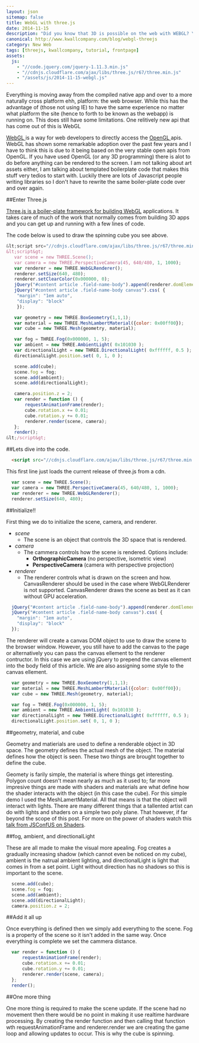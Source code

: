 ```yaml
---
layout: json
sitemap: false
title: WebGL with three.js
date: 2014-11-15
description: "Did you know that 3D is possible on the web with WEBGL? You did? Oh, well, go checkout Three.js then."
canonical: http://www.kwallcompany.com/blog/webgl-threejs
category: New Web
tags: [threejs, kwallcompany, tutorial, frontpage]
assets:
  js:
    - "//code.jquery.com/jquery-1.11.3.min.js"
    - "//cdnjs.cloudflare.com/ajax/libs/three.js/r67/three.min.js"
    - "/assets/js/2014-11-15-webgl.js"
---
```

Everything is moving away from the compiled native app and over to a more naturally cross platform ehh, platform: the web browser. While this has the advantage of (those not using IE) to have the same experience no matter what platform the site (hence to forth to be known as the webapp) is running on. This does still have some limitations. One relitively new api that has come out of this is WebGL

<div id="screen-wrapper"></div>

<a href="http://www.khronos.org/webgl/wiki/Main_Page" target="_blank">WebGL </a>is a way for web developers to directly access the <a href="http://www.opengl.org/" target="_blank">OpenGL </a>apis. WebGL has shown some remarkable adoption over the past few years and I have to think this is due to it being based on the very stable open apis from OpenGL. If you have used OpenGL (or any 3D programming) there is alot to do before anything can be rendered to the screen. I am not talking about art assets either, I am talking about templated boilerplate code that makes this stuff very tedios to start with. Luckily there are lots of Javascript people writing libraries so I don't have to rewrite the same boiler-plate code over and over again.

##Enter Three.js

<a href="http://threejs.org/" target="_blank">Three.js is a boiler-plate framework for building WebGL</a> applications. It takes care of much of the work that normally comes from building 3D apps and you can get up and running with a few lines of code.

The code below is used to draw the spinning cube you see above.

```js
&lt;script src="//cdnjs.cloudflare.com/ajax/libs/three.js/r67/three.min.js"&gt;&lt;/script&gt;
&lt;script&gt;
   var scene = new THREE.Scene();
   var camera = new THREE.PerspectiveCamera(45, 640/480, 1, 1000);
   var renderer = new THREE.WebGLRenderer();
   renderer.setSize(640, 480);
   renderer.setClearColor(0x000000, 0);
   jQuery("#content article .field-name-body").append(renderer.domElement);
   jQuery("#content article .field-name-body canvas").css( {
    "margin": "1em auto",
    "display": "block"
    });

   var geometry = new THREE.BoxGeometry(1,1,1);
   var material = new THREE.MeshLambertMaterial({color: 0x00ff00});
   var cube = new THREE.Mesh(geometry, material);

   var fog = THREE.Fog(0x000000, 1, 5);
   var ambient = new THREE.AmbientLight( 0x101030 );
   var directionalLight = new THREE.DirectionalLight( 0xffffff, 0.5 );
   directionalLight.position.set( 0, 1, 0 );

   scene.add(cube);
   scene.fog = fog;
   scene.add(ambient);
   scene.add(directionalLight);

   camera.position.z = 2;
   var render = function () {
       requestAnimationFrame(render);
       cube.rotation.x += 0.01;
       cube.rotation.y += 0.01;
       renderer.render(scene, camera);
   };
   render();
&lt;/script&gt;
```

##Lets dive into the code.

```html
  <script src="//cdnjs.cloudflare.com/ajax/libs/three.js/r67/three.min.js"></script>
```

This first line just loads the current release of three.js from a cdn.

```js
  var scene = new THREE.Scene();
  var camera = new THREE.PerspectiveCamera(45, 640/480, 1, 1000);
  var renderer = new THREE.WebGLRenderer();
  renderer.setSize(640, 480);
```

##Initialize!!

First thing we do to initialize the scene, camera, and renderer.

- *scene*
  - The scene is an object that controls the 3D space that is rendered.
- *camera*
  - The cammera controls how the scene is rendered. Options include:
    - **OrthographicCamera** (no perspective, isometric view)
    - **PerspectiveCamera** (camera with perspective projection)
- *renderer*
  - The renderer controls what is drawn on the screen and how. CanvasRenderer should be used in the case where WebGLRenderer is not supported. CanvasRenderer draws the scene as best as it can without GPU acceleration.

```js
  jQuery("#content article .field-name-body").append(renderer.domElement);
  jQuery("#content article .field-name-body canvas").css( {
    "margin": "1em auto",
    "display": "block"
  });
```

The renderer will create a canvas DOM object to use to draw the scene to the browser window. However, you still have to add the canvas to the page or alternatively you can pass the canvas ellement to the renderer contructor. In this case we are using jQuery to prepend the canvas ellement into the body field of this article. We are also assigning some style to the canvas ellement.

```js
  var geometry = new THREE.BoxGeometry(1,1,1);
  var material = new THREE.MeshLambertMaterial({color: 0x00ff00});
  var cube = new THREE.Mesh(geometry, material);

  var fog = THREE.Fog(0x000000, 1, 5);
  var ambient = new THREE.AmbientLight( 0x101030 );
  var directionalLight = new THREE.DirectionalLight( 0xffffff, 0.5 );
  directionalLight.position.set( 0, 1, 0 );
```

##geometry, material, and cube

Geometry and matierials are used to define a renderable object in 3D space. The geometry defines the actual mesh of the object. The material defines how the object is seen. These two things are brought together to define the cube.

Geomety is farily simple, the material is where things get interesting. Polygon count doesn't mean nearly as much as it used to; far more impresive things are made with shaders and materials are what define how the shader interacts with the object (in this case the cube). For this simple demo I used the MeshLamertMaterial. All that means is that the object will interact with lights. There are many different things that a tallented artist can do with lights and shaders on a simple two poly plane. That however, if far beyond the scope of this post. For more on the power of shaders watch this<a href="https://www.youtube.com/watch?v=GNO_CYUjMK8" target="_blank"> talk from JSConfUS on Shaders</a>.

##fog, ambient, and directionalLight

These are all made to make the visual more apealing. Fog creates a gradually increasing shadow (which cannot even be noticed on my cube), ambient is the natrual ambient lighting, and directionalLight is light that comes in from a set point. Light without direction has no shadows so this is important to the scene.

```js
  scene.add(cube);
  scene.fog = fog;
  scene.add(ambient);
  scene.add(directionalLight);
  camera.position.z = 2;
```

##Add it all up

Once everything is defined then we simply add everything to the scene. Fog is a property of the scene so it isn't added in the same way. Once everything is complete we set the cammera distance.

```js
  var render = function () {
      requestAnimationFrame(render);
      cube.rotation.x += 0.01;
      cube.rotation.y += 0.01;
      renderer.render(scene, camera);
  };
  render();
```

##One more thing

One more thing is required to make the scene update. If the scene had no movement then there would be no point in making it use realtime hardware processing. By creating the render function and then calling that function wth requestAnimationFrame and renderer.render we are creating the game loop and allowing updates to occur. This is why the cube is spinning.
